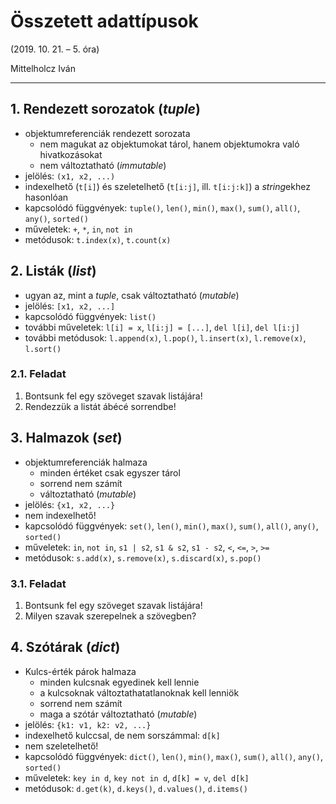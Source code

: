 # Összetett adattípusok

(2019. 10. 21. – 5. óra)

Mittelholcz Iván

---

## 1. Rendezett sorozatok (*tuple*)

- objektumreferenciák rendezett sorozata
  - nem magukat az objektumokat tárol, hanem objektumokra való hivatkozásokat
  - nem változtatható (*immutable*)
- jelölés: `(x1, x2, ...)`
- indexelhető (`t[i]`) és szeletelhető (`t[i:j]`, ill. `t[i:j:k]`) a *string*ekhez hasonlóan
- kapcsolódó függvények: `tuple()`, `len()`, `min()`, `max()`, `sum()`, `all()`, `any()`, `sorted()`
- műveletek: `+`, `*`, `in`, `not in`
- metódusok: `t.index(x)`, `t.count(x)`

## 2. Listák (*list*)

- ugyan az, mint a *tuple*, csak változtatható (*mutable*)
- jelölés: `[x1, x2, ...]`
- kapcsolódó függvények: `list()`
- további műveletek: `l[i] = x`, `l[i:j] = [...]`, `del l[i]`, `del l[i:j]`
- további metódusok: `l.append(x)`, `l.pop()`, `l.insert(x)`, `l.remove(x)`, `l.sort()`

### 2.1. Feladat

1. Bontsunk fel egy szöveget szavak listájára!
1. Rendezzük a listát ábécé sorrendbe!

## 3. Halmazok (*set*)

- objektumreferenciák halmaza
  - minden értéket csak egyszer tárol
  - sorrend nem számít
  - változtatható (*mutable*)
- jelölés: `{x1, x2, ...}`
- nem indexelhető!
- kapcsolódó függvények: `set()`, `len()`, `min()`, `max()`, `sum()`, `all()`, `any()`, `sorted()`
- műveletek: `in`, `not in`, `s1 | s2`, `s1 & s2`, `s1 - s2`, `<`, `<=`, `>`,  `>=`
- metódusok: `s.add(x)`, `s.remove(x)`, `s.discard(x)`, `s.pop()`

### 3.1. Feladat

1. Bontsunk fel egy szöveget szavak listájára!
1. Milyen szavak szerepelnek a szövegben?

## 4. Szótárak (*dict*)

- Kulcs-érték párok halmaza
  - minden kulcsnak egyedinek kell lennie
  - a kulcsoknak változtathatatlanoknak kell lenniök
  - sorrend nem számít
  - maga a szótár változtatható (*mutable*)
- jelölés: `{k1: v1, k2: v2, ...}`
- indexelhető kulccsal, de nem sorszámmal: `d[k]`
- nem szeletelhető!
- kapcsolódó függvények: `dict()`, `len()`, `min()`, `max()`, `sum()`, `all()`, `any()`, `sorted()`
- műveletek: `key in d`, `key not in d`, `d[k] = v`, `del d[k]`
- metódusok: `d.get(k)`, `d.keys()`, `d.values()`, `d.items()`
